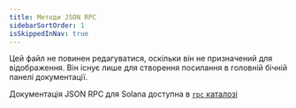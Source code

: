 ```yaml
---
title: Методи JSON RPC
sidebarSortOrder: 1
isSkippedInNav: true
---
```


Цей файл не повинен редагуватися, оскільки він не призначений для відображення.
Він існує лише для створення посилання в головній бічній панелі документації.

Документація JSON RPC для Solana доступна в [`rpc` каталозі](./rpc/)
